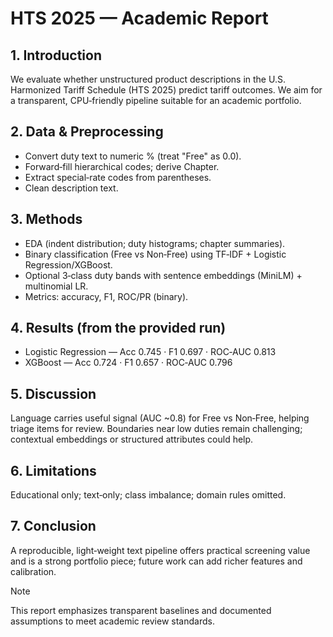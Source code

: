 # HTS 2025 — Academic Report

## 1. Introduction
We evaluate whether unstructured product descriptions in the U.S. Harmonized Tariff Schedule (HTS 2025) predict tariff outcomes. We aim for a transparent, CPU‑friendly pipeline suitable for an academic portfolio.

## 2. Data & Preprocessing
- Convert duty text to numeric % (treat "Free" as 0.0).
- Forward‑fill hierarchical codes; derive Chapter.
- Extract special‑rate codes from parentheses.
- Clean description text.

## 3. Methods
- EDA (indent distribution; duty histograms; chapter summaries).
- Binary classification (Free vs Non‑Free) using TF‑IDF + Logistic Regression/XGBoost.
- Optional 3‑class duty bands with sentence embeddings (MiniLM) + multinomial LR.
- Metrics: accuracy, F1, ROC/PR (binary).

## 4. Results (from the provided run)
- Logistic Regression — Acc 0.745 · F1 0.697 · ROC‑AUC 0.813
- XGBoost — Acc 0.724 · F1 0.657 · ROC‑AUC 0.796

## 5. Discussion
Language carries useful signal (AUC ~0.8) for Free vs Non‑Free, helping triage items for review. Boundaries near low duties remain challenging; contextual embeddings or structured attributes could help.

## 6. Limitations
Educational only; text‑only; class imbalance; domain rules omitted.

## 7. Conclusion
A reproducible, light‑weight text pipeline offers practical screening value and is a strong portfolio piece; future work can add richer features and calibration.


> [!NOTE]
> This report emphasizes transparent baselines and documented assumptions to meet academic review standards.
